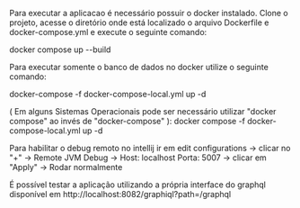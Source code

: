 Para executar a aplicacao é necessário possuir o docker instalado. Clone o projeto, acesse o diretório onde está localizado o arquivo Dockerfile e docker-compose.yml e execute o seguinte comando:

docker compose up --build

Para executar somente o banco de dados no docker utilize o seguinte comando:

docker-compose -f docker-compose-local.yml up -d

( Em alguns Sistemas Operacionais pode ser necessário utilizar "docker compose" ao invés de "docker-compose" ): docker compose -f docker-compose-local.yml up -d


Para habilitar o debug remoto no intellij ir em edit configurations -> clicar no "+" -> Remote JVM Debug -> Host: localhost Porta: 5007 -> clicar em "Apply" -> Rodar normalmente



É possível testar a aplicação utilizando a própria interface do graphql disponível em http://localhost:8082/graphiql?path=/graphql